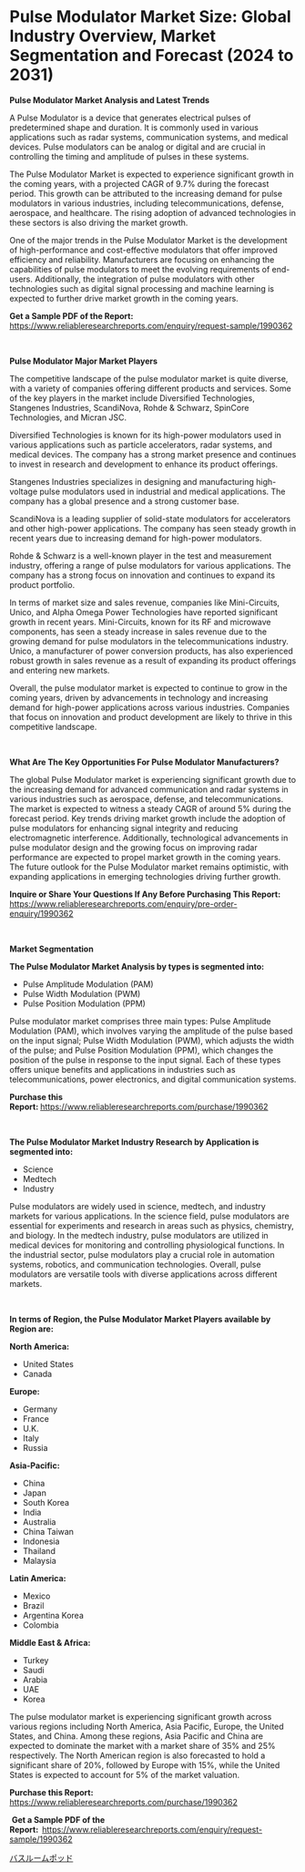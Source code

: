 <p><h1>Pulse Modulator Market Size: Global Industry Overview, Market Segmentation and Forecast (2024 to 2031)</h1></p><p><strong>Pulse Modulator Market Analysis and Latest Trends</strong></p>
<p><p>A Pulse Modulator is a device that generates electrical pulses of predetermined shape and duration. It is commonly used in various applications such as radar systems, communication systems, and medical devices. Pulse modulators can be analog or digital and are crucial in controlling the timing and amplitude of pulses in these systems.</p><p>The Pulse Modulator Market is expected to experience significant growth in the coming years, with a projected CAGR of 9.7% during the forecast period. This growth can be attributed to the increasing demand for pulse modulators in various industries, including telecommunications, defense, aerospace, and healthcare. The rising adoption of advanced technologies in these sectors is also driving the market growth.</p><p>One of the major trends in the Pulse Modulator Market is the development of high-performance and cost-effective modulators that offer improved efficiency and reliability. Manufacturers are focusing on enhancing the capabilities of pulse modulators to meet the evolving requirements of end-users. Additionally, the integration of pulse modulators with other technologies such as digital signal processing and machine learning is expected to further drive market growth in the coming years.</p></p>
<p><strong>Get a Sample PDF of the Report:&nbsp;</strong> <a href="https://www.reliableresearchreports.com/enquiry/request-sample/1990362">https://www.reliableresearchreports.com/enquiry/request-sample/1990362</a></p>
<p>&nbsp;</p>
<p><strong>Pulse Modulator Major Market Players</strong></p>
<p><p>The competitive landscape of the pulse modulator market is quite diverse, with a variety of companies offering different products and services. Some of the key players in the market include Diversified Technologies, Stangenes Industries, ScandiNova, Rohde & Schwarz, SpinCore Technologies, and Micran JSC.</p><p>Diversified Technologies is known for its high-power modulators used in various applications such as particle accelerators, radar systems, and medical devices. The company has a strong market presence and continues to invest in research and development to enhance its product offerings.</p><p>Stangenes Industries specializes in designing and manufacturing high-voltage pulse modulators used in industrial and medical applications. The company has a global presence and a strong customer base.</p><p>ScandiNova is a leading supplier of solid-state modulators for accelerators and other high-power applications. The company has seen steady growth in recent years due to increasing demand for high-power modulators.</p><p>Rohde & Schwarz is a well-known player in the test and measurement industry, offering a range of pulse modulators for various applications. The company has a strong focus on innovation and continues to expand its product portfolio.</p><p>In terms of market size and sales revenue, companies like Mini-Circuits, Unico, and Alpha Omega Power Technologies have reported significant growth in recent years. Mini-Circuits, known for its RF and microwave components, has seen a steady increase in sales revenue due to the growing demand for pulse modulators in the telecommunications industry. Unico, a manufacturer of power conversion products, has also experienced robust growth in sales revenue as a result of expanding its product offerings and entering new markets.</p><p>Overall, the pulse modulator market is expected to continue to grow in the coming years, driven by advancements in technology and increasing demand for high-power applications across various industries. Companies that focus on innovation and product development are likely to thrive in this competitive landscape.</p></p>
<p>&nbsp;</p>
<p><strong>What Are The Key Opportunities For Pulse Modulator Manufacturers?</strong></p>
<p><p>The global Pulse Modulator market is experiencing significant growth due to the increasing demand for advanced communication and radar systems in various industries such as aerospace, defense, and telecommunications. The market is expected to witness a steady CAGR of around 5% during the forecast period. Key trends driving market growth include the adoption of pulse modulators for enhancing signal integrity and reducing electromagnetic interference. Additionally, technological advancements in pulse modulator design and the growing focus on improving radar performance are expected to propel market growth in the coming years. The future outlook for the Pulse Modulator market remains optimistic, with expanding applications in emerging technologies driving further growth.</p></p>
<p><strong>Inquire or Share Your Questions If Any Before Purchasing This Report:</strong> <a href="https://www.reliableresearchreports.com/enquiry/pre-order-enquiry/1990362">https://www.reliableresearchreports.com/enquiry/pre-order-enquiry/1990362</a></p>
<p>&nbsp;</p>
<p><strong>Market Segmentation</strong></p>
<p><strong>The Pulse Modulator Market Analysis by types is segmented into:</strong></p>
<p><ul><li>Pulse Amplitude Modulation (PAM)</li><li>Pulse Width Modulation (PWM)</li><li>Pulse Position Modulation (PPM)</li></ul></p>
<p><p>Pulse modulator market comprises three main types: Pulse Amplitude Modulation (PAM), which involves varying the amplitude of the pulse based on the input signal; Pulse Width Modulation (PWM), which adjusts the width of the pulse; and Pulse Position Modulation (PPM), which changes the position of the pulse in response to the input signal. Each of these types offers unique benefits and applications in industries such as telecommunications, power electronics, and digital communication systems.</p></p>
<p><strong>Purchase this Report:&nbsp;</strong><a href="https://www.reliableresearchreports.com/purchase/1990362">https://www.reliableresearchreports.com/purchase/1990362</a></p>
<p>&nbsp;</p>
<p><strong>The Pulse Modulator Market Industry Research by Application is segmented into:</strong></p>
<p><ul><li>Science</li><li>Medtech</li><li>Industry</li></ul></p>
<p><p>Pulse modulators are widely used in science, medtech, and industry markets for various applications. In the science field, pulse modulators are essential for experiments and research in areas such as physics, chemistry, and biology. In the medtech industry, pulse modulators are utilized in medical devices for monitoring and controlling physiological functions. In the industrial sector, pulse modulators play a crucial role in automation systems, robotics, and communication technologies. Overall, pulse modulators are versatile tools with diverse applications across different markets.</p></p>
<p>&nbsp;</p>
<p><strong>In terms of Region, the Pulse Modulator Market Players available by Region are:</strong></p>
<p>
    <p> <strong> North America: </strong>
        <ul>
            <li>United States</li>
            <li>Canada</li>
        </ul>
        </p> 
    <p> <strong> Europe: </strong>
        <ul>
            <li>Germany</li>
            <li>France</li>
            <li>U.K.</li>
            <li>Italy</li>
            <li>Russia</li>
        </ul>
        </p> 
    <p> <strong> Asia-Pacific: </strong>
        <ul>
            <li>China</li>
            <li>Japan</li>
            <li>South Korea</li>
            <li>India</li>
            <li>Australia</li>
            <li>China Taiwan</li>
            <li>Indonesia</li>
            <li>Thailand</li>
            <li>Malaysia</li>
        </ul>
        </p> 
    <p> <strong> Latin America: </strong>
        <ul>
            <li>Mexico</li>
            <li>Brazil</li>
            <li>Argentina Korea</li>
            <li>Colombia</li>
        </ul>
        </p> 
    <p> <strong> Middle East & Africa: </strong>
        <ul>
            <li>Turkey</li>
            <li>Saudi</li>
            <li>Arabia</li>
            <li>UAE</li>
            <li>Korea</li>
        </ul>
    </p>
    </p>
<p><p>The pulse modulator market is experiencing significant growth across various regions including North America, Asia Pacific, Europe, the United States, and China. Among these regions, Asia Pacific and China are expected to dominate the market with a market share of 35% and 25% respectively. The North American region is also forecasted to hold a significant share of 20%, followed by Europe with 15%, while the United States is expected to account for 5% of the market valuation.</p></p>
<p><strong>Purchase this Report: </strong><a href="https://www.reliableresearchreports.com/purchase/1990362">https://www.reliableresearchreports.com/purchase/1990362</a></p>
<p>&nbsp;<strong>Get a Sample PDF of the Report:&nbsp;&nbsp;</strong><a href="https://www.reliableresearchreports.com/enquiry/request-sample/1990362">https://www.reliableresearchreports.com/enquiry/request-sample/1990362</a></p>
<p><strong></strong></p>
<p><p><a href="https://github.com/oafhukehf4709715/Market-Research-Report-List-1/blob/main/475843716352.md">バスルームポッド</a></p></p>